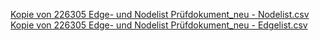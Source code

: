 
[Kopie von 226305 Edge- und Nodelist Prüfdokument_neu - Nodelist.csv](https://github.com/KronkorkenKommaDer/Hdm_jk268/files/11425017/Kopie.von.226305.Edge-.und.Nodelist.Prufdokument_neu.-.Nodelist.csv)
[Kopie von 226305 Edge- und Nodelist Prüfdokument_neu - Edgelist.csv](https://github.com/KronkorkenKommaDer/Hdm_jk268/files/11425018/Kopie.von.226305.Edge-.und.Nodelist.Prufdokument_neu.-.Edgelist.csv)
